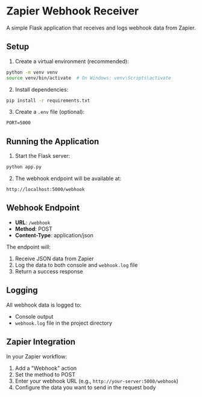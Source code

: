 # Zapier Webhook Receiver

A simple Flask application that receives and logs webhook data from Zapier.

## Setup

1. Create a virtual environment (recommended):
```bash
python -m venv venv
source venv/bin/activate  # On Windows: venv\Scripts\activate
```

2. Install dependencies:
```bash
pip install -r requirements.txt
```

3. Create a `.env` file (optional):
```
PORT=5000
```

## Running the Application

1. Start the Flask server:
```bash
python app.py
```

2. The webhook endpoint will be available at:
```
http://localhost:5000/webhook
```

## Webhook Endpoint

- **URL**: `/webhook`
- **Method**: POST
- **Content-Type**: application/json

The endpoint will:
1. Receive JSON data from Zapier
2. Log the data to both console and `webhook.log` file
3. Return a success response

## Logging

All webhook data is logged to:
- Console output
- `webhook.log` file in the project directory

## Zapier Integration

In your Zapier workflow:
1. Add a "Webhook" action
2. Set the method to POST
3. Enter your webhook URL (e.g., `http://your-server:5000/webhook`)
4. Configure the data you want to send in the request body 
